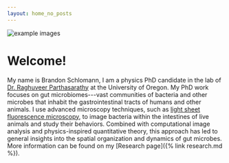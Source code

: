 ```yaml
---
layout: home_no_posts
---
```

![example images]({{site.baseurl}}/assets/homefig.jpg)

# Welcome!

My name is Brandon Schlomann, I am a physics PhD candidate in the lab of [Dr. Raghuveer Parthasarathy](https://pages.uoregon.edu/raghu/) at the University of Oregon. My PhD work focuses on gut microbiomes---vast communities of bacteria and other microbes that inhabit the gastrointestinal tracts of humans and other animals. I use advanced microscopy techniques, such as [light sheet fluorescence microscopy](https://en.wikipedia.org/wiki/Light_sheet_fluorescence_microscopy), to image bacteria within the intestines of live animals and study their behaviors. Combined with computational image analysis and physics-inspired quantitative theory, this approach has led to general insights into the spatial organization and dynamics of gut microbes. More information can be found on my [Research page]({% link research.md %}).
